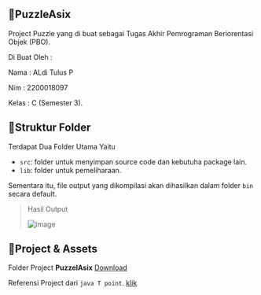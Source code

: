 ## 🧩PuzzleAsix

Project Puzzle yang di buat sebagai Tugas Akhir Pemrograman Beriorentasi Objek (PBO).

Di Buat Oleh :

Nama   : ALdi Tulus P

Nim    : 2200018097

Kelas  : C (Semester 3).

## 📁Struktur Folder

Terdapat Dua Folder Utama Yaitu

- `src`: folder untuk menyimpan source code dan kebutuha package lain.
- `lib`: folder untuk pemeliharaan.

Sementara itu, file output yang dikompilasi akan dihasilkan dalam folder `bin` secara default.
> Hasil Output
> 
> ![image](https://github.com/littleboy12/PuzzleASix/assets/75067698/23fe0cd6-1bee-4c37-bcc9-c062cff1a14e)


## 📖Project & Assets

Folder Project  <b>PuzzelAsix</b> [Download](https://drive.google.com/file/d/1UU2uoktrah2Rzsej0Qqi-5EqKPPivGzD/view?usp=drive_link)

Referensi Project dari `java T point`.   [klik](https://www.javatpoint.com/Puzzle-Game)

